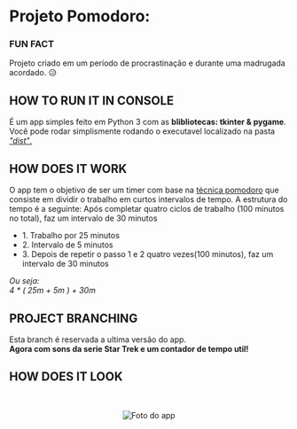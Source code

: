 # Projeto Pomodoro:
<h3>FUN FACT</h3>
  Projeto criado em um período de procrastinação e durante uma madrugada acordado. 😥 
<h2>HOW TO RUN IT IN CONSOLE</h2>
É um app simples feito em Python 3 com as <b>blibliotecas: tkinter & pygame</b>.
Você pode rodar simplismente rodando o executavel localizado na pasta <a href="https://github.com/jpgercc/PomodoroTimers/tree/main/dist"><i>"dist"</i>.</a>
<h2>HOW DOES IT WORK</h2>
O app tem o objetivo de ser um timer com base na <a href="https://dev.to/marciofrayze/conhecendo-a-tecnica-pomodoro-35p0">técnica pomodoro</a> que consiste em dividir o trabalho em curtos intervalos de tempo.
A estrutura do tempo é a seguinte:
Após completar quatro ciclos de trabalho (100 minutos no total), faz um intervalo de 30 minutos
<ul>
  <li>1. Trabalho por 25 minutos</li>
  <li>2. Intervalo de 5 minutos</li>
  <li>3. Depois de repetir o passo 1 e 2 quatro vezes(100 minutos), faz um intervalo de 30 minutos</li>
</ul>
<i>Ou seja:<br>4 * ( 25m + 5m ) + 30m </i>
<h2>PROJECT BRANCHING</h2>
Esta branch é reservada a ultima versão do app.
<br>
<b>Agora com sons da serie Star Trek e um contador de tempo util!</b>
<h2>HOW DOES IT LOOK</h2>
<br>
<p align="center">
  <img src="![image](https://github.com/jpgercc/PomodoroTimers/assets/115590969/40e16d0a-6378-4c46-996d-37258a1a8f56)" alt="Foto do app">
</p>

